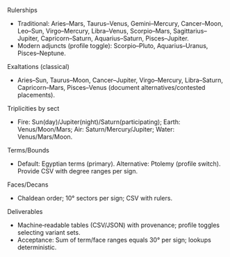 <!-- >>> AUTO-GEN BEGIN: House Rulers & Dignities v1.0 (instructions) -->
Rulerships
- Traditional: Aries–Mars, Taurus–Venus, Gemini–Mercury, Cancer–Moon, Leo–Sun, Virgo–Mercury, Libra–Venus, Scorpio–Mars, Sagittarius–Jupiter, Capricorn–Saturn, Aquarius–Saturn, Pisces–Jupiter.
- Modern adjuncts (profile toggle): Scorpio–Pluto, Aquarius–Uranus, Pisces–Neptune.

Exaltations (classical)
- Aries–Sun, Taurus–Moon, Cancer–Jupiter, Virgo–Mercury, Libra–Saturn, Capricorn–Mars, Pisces–Venus (document alternatives/contested placements).

Triplicities by sect
- Fire: Sun(day)/Jupiter(night)/Saturn(participating); Earth: Venus/Moon/Mars; Air: Saturn/Mercury/Jupiter; Water: Venus/Mars/Moon.

Terms/Bounds
- Default: Egyptian terms (primary). Alternative: Ptolemy (profile switch). Provide CSV with degree ranges per sign.

Faces/Decans
- Chaldean order; 10° sectors per sign; CSV with rulers.

Deliverables
- Machine‑readable tables (CSV/JSON) with provenance; profile toggles selecting variant sets.
- Acceptance: Sum of term/face ranges equals 30° per sign; lookups deterministic.
<!-- >>> AUTO-GEN END: House Rulers & Dignities v1.0 (instructions) -->

